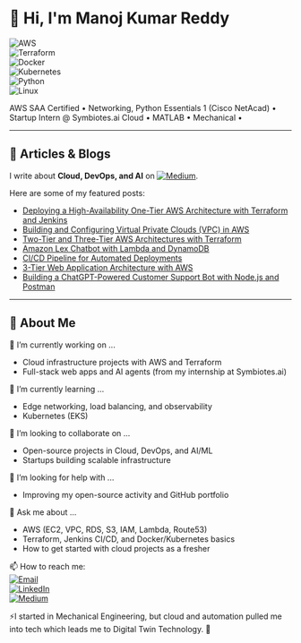 # 👋 Hi, I'm Manoj Kumar Reddy  
  
![AWS](https://img.shields.io/badge/AWS-232F3E?style=for-the-badge&logo=amazon-aws&logoColor=white)  
![Terraform](https://img.shields.io/badge/Terraform-623CE4?style=for-the-badge&logo=terraform&logoColor=white)  
![Docker](https://img.shields.io/badge/Docker-2496ED?style=for-the-badge&logo=docker&logoColor=white)  
![Kubernetes](https://img.shields.io/badge/Kubernetes-326CE5?style=for-the-badge&logo=kubernetes&logoColor=white)  
![Python](https://img.shields.io/badge/Python-3776AB?style=for-the-badge&logo=python&logoColor=white)  
![Linux](https://img.shields.io/badge/Linux-FCC624?style=for-the-badge&logo=linux&logoColor=black)  

AWS SAA Certified • Networking, Python Essentials 1 (Cisco NetAcad) • Startup Intern @ Symbiotes.ai 
Cloud • MATLAB  • Mechanical • 

---

## 📝 Articles & Blogs  
I write about **Cloud, DevOps, and AI** on [![Medium](https://img.shields.io/badge/Medium-12100E?style=for-the-badge&logo=medium&logoColor=white)](https://medium.com/@manojreddy2404).  

Here are some of my featured posts:

- [Deploying a High-Availability One-Tier AWS Architecture with Terraform and Jenkins](https://medium.com/@manojreddy2404/deploying-a-high-availability-one-tier-aws-architecture-with-terraform-and-jenkins-a52a07e36333)
- [Building and Configuring Virtual Private Clouds (VPC) in AWS](https://medium.com/@manojreddy2404/building-and-configuring-virtual-private-clouds-vpc-in-aws-ff9d197c4988) 
- [Two-Tier and Three-Tier AWS Architectures with Terraform](https://medium.com/@manojreddy2404/deploying-a-two-tier-architecture-on-aws-using-terraform-7626857adb42)  
- [Amazon Lex Chatbot with Lambda and DynamoDB](https://medium.com/@manojreddy2404/ai-ml-chatbot-development-using-aws-lambda-9b258bed8d44)  
- [CI/CD Pipeline for Automated Deployments](https://medium.com/@manojreddy2404/create-continuous-delivery-pipeline-877462befc16)  
- [3-Tier Web Application Architecture with AWS](https://medium.com/@manojreddy2404/building-a-3-tier-web-application-architecture-with-aws-afe3e57d753c)  
- [Building a ChatGPT-Powered Customer Support Bot with Node.js and Postman](https://medium.com/@manojreddy2404/building-a-chatgpt-powered-customer-support-bot-with-node-js-and-postman-e0ab4e52edf1)  

---

## 🔭 About Me  

🔭 I’m currently working on ...  
- Cloud infrastructure projects with AWS and Terraform  
- Full-stack web apps and AI agents (from my internship at Symbiotes.ai)  

🌱 I’m currently learning ...  
- Edge networking, load balancing, and observability  
- Kubernetes (EKS)

👯 I’m looking to collaborate on ...  
- Open-source projects in Cloud, DevOps, and AI/ML  
- Startups building scalable infrastructure 

🤔 I’m looking for help with ...  
- Improving my open-source activity and GitHub portfolio  

💬 Ask me about ...  
- AWS (EC2, VPC, RDS, S3, IAM, Lambda, Route53)  
- Terraform, Jenkins CI/CD, and Docker/Kubernetes basics  
- How to get started with cloud projects as a fresher  

📫 How to reach me:  
[![Email](https://img.shields.io/badge/Email-D14836?style=for-the-badge&logo=gmail&logoColor=white)](mailto:manojreddy2404@gmail.com)  
[![LinkedIn](https://img.shields.io/badge/LinkedIn-0077B5?style=for-the-badge&logo=linkedin&logoColor=white)](https://linkedin.com/in/manojkumarreddy2404)  
[![Medium](https://img.shields.io/badge/Medium-12100E?style=for-the-badge&logo=medium&logoColor=white)](https://medium.com/@manojreddy2404)   

⚡I started in Mechanical Engineering, but cloud and automation pulled me into tech which leads me to Digital Twin Technology. 🚀  
